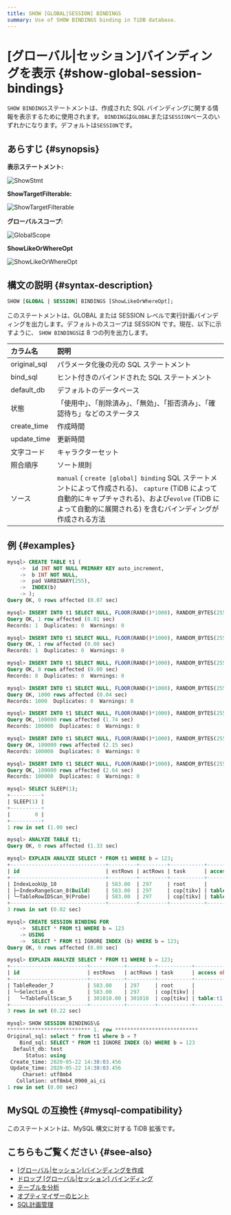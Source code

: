 ```yaml
---
title: SHOW [GLOBAL|SESSION] BINDINGS
summary: Use of SHOW BINDINGS binding in TiDB database.
---
```


# [グローバル|セッション]バインディングを表示 {#show-global-session-bindings}

`SHOW BINDINGS`ステートメントは、作成された SQL バインディングに関する情報を表示するために使用されます。 `BINDING`は`GLOBAL`または`SESSION`ベースのいずれかになります。デフォルトは`SESSION`です。

## あらすじ {#synopsis}

**表示ステートメント:**

![ShowStmt](https://docs-download.pingcap.com/media/images/docs/sqlgram/ShowStmt.png)

**ShowTargetFilterable:**

![ShowTargetFilterable](https://docs-download.pingcap.com/media/images/docs/sqlgram/ShowTargetFilterable.png)

**グローバルスコープ:**

![GlobalScope](https://docs-download.pingcap.com/media/images/docs/sqlgram/GlobalScope.png)

**ShowLikeOrWhereOpt**

![ShowLikeOrWhereOpt](https://docs-download.pingcap.com/media/images/docs/sqlgram/ShowLikeOrWhereOpt.png)

## 構文の説明 {#syntax-description}


```sql
SHOW [GLOBAL | SESSION] BINDINGS [ShowLikeOrWhereOpt];
```

このステートメントは、GLOBAL または SESSION レベルで実行計画バインディングを出力します。デフォルトのスコープは SESSION です。現在、以下に示すように、 `SHOW BINDINGS`は 8 つの列を出力します。

| カラム名         | 説明                                                                                                                                                |
| :----------- | :------------------------------------------------------------------------------------------------------------------------------------------------ |
| original_sql | パラメータ化後の元の SQL ステートメント                                                                                                                            |
| bind_sql     | ヒント付きのバインドされた SQL ステートメント                                                                                                                         |
| default_db   | デフォルトのデータベース                                                                                                                                      |
| 状態           | 「使用中」、「削除済み」、「無効」、「拒否済み」、「確認待ち」などのステータス                                                                                                           |
| create_time  | 作成時間                                                                                                                                              |
| update_time  | 更新時間                                                                                                                                              |
| 文字コード        | キャラクターセット                                                                                                                                         |
| 照合順序         | ソート規則                                                                                                                                             |
| ソース          | `manual` ( `create [global] binding` SQL ステートメントによって作成される)、 `capture` (TiDB によって自動的にキャプチャされる)、および`evolve` (TiDB によって自動的に展開される) を含むバインディングが作成される方法 |

## 例 {#examples}


```sql
mysql> CREATE TABLE t1 (
    ->  id INT NOT NULL PRIMARY KEY auto_increment,
    ->  b INT NOT NULL,
    ->  pad VARBINARY(255),
    ->  INDEX(b)
    -> );
Query OK, 0 rows affected (0.07 sec)

mysql> INSERT INTO t1 SELECT NULL, FLOOR(RAND()*1000), RANDOM_BYTES(255) FROM dual;
Query OK, 1 row affected (0.01 sec)
Records: 1  Duplicates: 0  Warnings: 0

mysql> INSERT INTO t1 SELECT NULL, FLOOR(RAND()*1000), RANDOM_BYTES(255) FROM t1 a JOIN t1 b JOIN t1 c LIMIT 100000;
Query OK, 1 row affected (0.00 sec)
Records: 1  Duplicates: 0  Warnings: 0

mysql> INSERT INTO t1 SELECT NULL, FLOOR(RAND()*1000), RANDOM_BYTES(255) FROM t1 a JOIN t1 b JOIN t1 c LIMIT 100000;
Query OK, 8 rows affected (0.00 sec)
Records: 8  Duplicates: 0  Warnings: 0

mysql> INSERT INTO t1 SELECT NULL, FLOOR(RAND()*1000), RANDOM_BYTES(255) FROM t1 a JOIN t1 b JOIN t1 c LIMIT 100000;
Query OK, 1000 rows affected (0.04 sec)
Records: 1000  Duplicates: 0  Warnings: 0

mysql> INSERT INTO t1 SELECT NULL, FLOOR(RAND()*1000), RANDOM_BYTES(255) FROM t1 a JOIN t1 b JOIN t1 c LIMIT 100000;
Query OK, 100000 rows affected (1.74 sec)
Records: 100000  Duplicates: 0  Warnings: 0

mysql> INSERT INTO t1 SELECT NULL, FLOOR(RAND()*1000), RANDOM_BYTES(255) FROM t1 a JOIN t1 b JOIN t1 c LIMIT 100000;
Query OK, 100000 rows affected (2.15 sec)
Records: 100000  Duplicates: 0  Warnings: 0

mysql> INSERT INTO t1 SELECT NULL, FLOOR(RAND()*1000), RANDOM_BYTES(255) FROM t1 a JOIN t1 b JOIN t1 c LIMIT 100000;
Query OK, 100000 rows affected (2.64 sec)
Records: 100000  Duplicates: 0  Warnings: 0

mysql> SELECT SLEEP(1);
+----------+
| SLEEP(1) |
+----------+
|        0 |
+----------+
1 row in set (1.00 sec)

mysql> ANALYZE TABLE t1;
Query OK, 0 rows affected (1.33 sec)

mysql> EXPLAIN ANALYZE SELECT * FROM t1 WHERE b = 123;
+-------------------------------+---------+---------+-----------+----------------------+---------------------------------------------------------------------------+-----------------------------------+----------------+------+
| id                            | estRows | actRows | task      | access object        | execution info                                                            | operator info                     | memory         | disk |
+-------------------------------+---------+---------+-----------+----------------------+---------------------------------------------------------------------------+-----------------------------------+----------------+------+
| IndexLookUp_10                | 583.00  | 297     | root      |                      | time:10.545072ms, loops:2, rpc num: 1, rpc time:398.359µs, proc keys:297  |                                   | 109.1484375 KB | N/A  |
| ├─IndexRangeScan_8(Build)     | 583.00  | 297     | cop[tikv] | table:t1, index:b(b) | time:0s, loops:4                                                          | range:[123,123], keep order:false | N/A            | N/A  |
| └─TableRowIDScan_9(Probe)     | 583.00  | 297     | cop[tikv] | table:t1             | time:12ms, loops:4                                                        | keep order:false                  | N/A            | N/A  |
+-------------------------------+---------+---------+-----------+----------------------+---------------------------------------------------------------------------+-----------------------------------+----------------+------+
3 rows in set (0.02 sec)

mysql> CREATE SESSION BINDING FOR
    ->  SELECT * FROM t1 WHERE b = 123
    -> USING
    ->  SELECT * FROM t1 IGNORE INDEX (b) WHERE b = 123;
Query OK, 0 rows affected (0.00 sec)

mysql> EXPLAIN ANALYZE SELECT * FROM t1 WHERE b = 123;
+-------------------------+-----------+---------+-----------+---------------+--------------------------------------------------------------------------------+--------------------+---------------+------+
| id                      | estRows   | actRows | task      | access object | execution info                                                                 | operator info      | memory        | disk |
+-------------------------+-----------+---------+-----------+---------------+--------------------------------------------------------------------------------+--------------------+---------------+------+
| TableReader_7           | 583.00    | 297     | root      |               | time:222.32506ms, loops:2, rpc num: 1, rpc time:222.078952ms, proc keys:301010 | data:Selection_6   | 88.6640625 KB | N/A  |
| └─Selection_6           | 583.00    | 297     | cop[tikv] |               | time:224ms, loops:298                                                          | eq(test.t1.b, 123) | N/A           | N/A  |
|   └─TableFullScan_5     | 301010.00 | 301010  | cop[tikv] | table:t1      | time:220ms, loops:298                                                          | keep order:false   | N/A           | N/A  |
+-------------------------+-----------+---------+-----------+---------------+--------------------------------------------------------------------------------+--------------------+---------------+------+
3 rows in set (0.22 sec)

mysql> SHOW SESSION BINDINGS\G
*************************** 1. row ***************************
Original_sql: select * from t1 where b = ?
    Bind_sql: SELECT * FROM t1 IGNORE INDEX (b) WHERE b = 123
  Default_db: test
      Status: using
 Create_time: 2020-05-22 14:38:03.456
 Update_time: 2020-05-22 14:38:03.456
     Charset: utf8mb4
   Collation: utf8mb4_0900_ai_ci
1 row in set (0.00 sec)
```

## MySQL の互換性 {#mysql-compatibility}

このステートメントは、MySQL 構文に対する TiDB 拡張です。

## こちらもご覧ください {#see-also}

-   [[グローバル|セッション]バインディングを作成](/sql-statements/sql-statement-create-binding.md)
-   [ドロップ [グローバル|セッション] バインディング](/sql-statements/sql-statement-drop-binding.md)
-   [テーブルを分析](/sql-statements/sql-statement-analyze-table.md)
-   [オプティマイザーのヒント](/optimizer-hints.md)
-   [SQL計画管理](/sql-plan-management.md)
